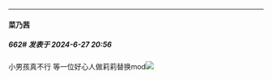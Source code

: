﻿
*****

####  菜乃茜  
##### 662#       发表于 2024-6-27 20:56

小男孩真不行 等一位好心人做莉莉替换mod<img src="https://static.saraba1st.com/image/smiley/face2017/068.png" referrerpolicy="no-referrer">

